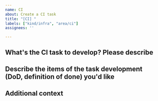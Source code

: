 ```yaml
---
name: CI
about: Create a CI task
title: "[CI] "
labels: ["kind/infra", "area/ci"]
assignees: ''

---
```


## What's the CI task to develop? Please describe

<!--A clear and concise description of what CI task you want to develop.-->

## Describe the items of the task development (DoD, definition of done) you'd like

<!--
Please use a task list for items on a separate line with a clickable checkbox https://docs.github.com/en/issues/tracking-your-work-with-issues/about-task-lists

- [ ] `item 1`
-->

## Additional context

<!--Add any other context or screenshots about the request here.-->
